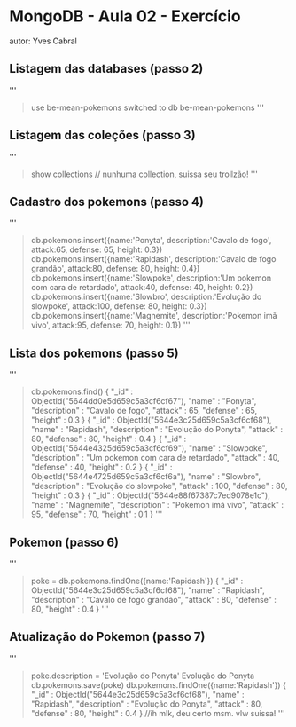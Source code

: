 # MongoDB - Aula 02 - Exercício
autor: Yves Cabral

## Listagem das databases (passo 2)
'''
> use be-mean-pokemons
switched to db be-mean-pokemons
'''

## Listagem das coleções (passo 3)
'''
> show collections
> // nunhuma collection, suissa seu trollzão!
'''

## Cadastro dos pokemons (passo 4)
'''
> db.pokemons.insert({name:'Ponyta', description:'Cavalo de fogo', attack:65, defense: 65, height: 0.3})
> db.pokemons.insert({name:'Rapidash', description:'Cavalo de fogo grandão', attack:80, defense: 80, height: 0.4})
> db.pokemons.insert({name:'Slowpoke', description:'Um pokemon com cara de retardado', attack:40, defense: 40, height: 0.2})
> db.pokemons.insert({name:'Slowbro', description:'Evolução do slowpoke', attack:100, defense: 80, height: 0.3})
> db.pokemons.insert({name:'Magnemite', description:'Pokemon imã vivo', attack:95, defense: 70, height: 0.1})
'''

## Lista dos pokemons (passo 5)
'''
> db.pokemons.find()
{ "_id" : ObjectId("5644dd0e5d659c5a3cf6cf67"), "name" : "Ponyta", "description" : "Cavalo de fogo", "attack" : 65, "defense" : 65, "height" : 0.3 }
{ "_id" : ObjectId("5644e3c25d659c5a3cf6cf68"), "name" : "Rapidash", "description" : "Evolução do Ponyta", "attack" : 80, "defense" : 80, "height" : 0.4 }
{ "_id" : ObjectId("5644e4325d659c5a3cf6cf69"), "name" : "Slowpoke", "description" : "Um pokemon com cara de retardado", "attack" : 40, "defense" : 40, "height" : 0.2 }
{ "_id" : ObjectId("5644e4725d659c5a3cf6cf6a"), "name" : "Slowbro", "description" : "Evolução do slowpoke", "attack" : 100, "defense" : 80, "height" : 0.3 }
{ "_id" : ObjectId("5644e88f67387c7ed9078e1c"), "name" : "Magnemite", "description" : "Pokemon imã vivo", "attack" : 95, "defense" : 70, "height" : 0.1 }
'''

## Pokemon (passo 6)
'''
> poke = db.pokemons.findOne({name:'Rapidash'})
{
	"_id" : ObjectId("5644e3c25d659c5a3cf6cf68"),
	"name" : "Rapidash",
	"description" : "Cavalo de fogo grandão",
	"attack" : 80,
	"defense" : 80,
	"height" : 0.4
}
'''

## Atualização do Pokemon (passo 7)

'''
> poke.description = 'Evolução do Ponyta'
Evolução do Ponyta
> db.pokemons.save(poke)
> db.pokemons.findOne({name:'Rapidash'})
{
	"_id" : ObjectId("5644e3c25d659c5a3cf6cf68"),
	"name" : "Rapidash",
	"description" : "Evolução do Ponyta",
	"attack" : 80,
	"defense" : 80,
	"height" : 0.4
}
> //ih mlk, deu certo msm. vlw suissa!
'''
